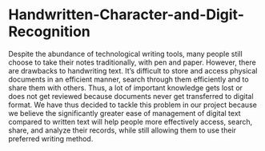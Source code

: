 # Handwritten-Character-and-Digit-Recognition 
Despite the abundance of technological writing tools, many people still choose to take their notes traditionally, with pen and paper. However, there are drawbacks to handwriting text. It’s difficult to store and access physical documents in an efficient manner, search through them efficiently and to share them with others. Thus, a lot of important knowledge gets lost or does not get reviewed because documents never get transferred to digital format. We have thus decided to tackle this problem in our project because we believe the significantly greater ease of management of digital text compared to written text will help people more effectively access, search, share, and analyze their records, while still allowing them to use their preferred writing method.
